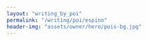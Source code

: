 ```yaml
---
layout: "writing_by_poi"
permalink: "/writing/poi/espino"
header-img: "assets/owner/hero/pois-bg.jpg"
---
```


